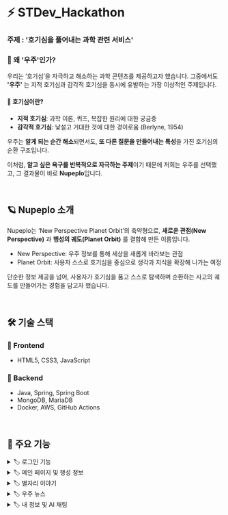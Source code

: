 # ⚡️ STDev_Hackathon

### 주제 :  '호기심을 풀어내는 과학 관련 서비스'

### 🤔 왜 '우주'인가?

우리는 ‘호기심’을 자극하고 해소하는 과학 콘텐츠를 제공하고자 했습니다. 그중에서도 **'우주'** 는 지적 호기심과 감각적 호기심을 동시에 유발하는 가장 이상적인 주제입니다.

#### 👀 호기심이란?
- **지적 호기심**: 과학 이론, 퀴즈, 복잡한 원리에 대한 궁금증
- **감각적 호기심**: 낯설고 거대한 것에 대한 경이로움 (Berlyne, 1954)

우주는 **알게 되는 순간 해소**되면서도, **또 다른 질문을 만들어내는 특성**을 가진 호기심의 순환 구조입니다.

이처럼, **알고 싶은 욕구를 반복적으로 자극하는 주제**이기 때문에 저희는 우주를 선택했고, 그 결과물이 바로 **Nupeplo**입니다.

</br>

## 🪐 Nupeplo 소개
Nupeplo는 ‘New Perspective Planet Orbit’의 축약형으로, **새로운 관점(New Perspective)** 과 **행성의 궤도(Planet Orbit)** 를 결합해 만든 이름입니다.
- New Perspective: 우주 정보를 통해 세상을 새롭게 바라보는 관점
- Planet Orbit: 사용자 스스로 호기심을 중심으로 생각과 지식을 확장해 나가는 여정

단순한 정보 제공을 넘어, 사용자가 호기심을 품고 스스로 탐색하며 순환하는 사고의 궤도를 만들어가는 경험을 담고자 했습니다.

</br>

## 🛠️ 기술 스택

### 🔹 Frontend
- HTML5, CSS3, JavaScript

### 🔹 Backend
- Java, Spring, Spring Boot
- MongoDB, MariaDB
- Docker, AWS, GitHub Actions

</br>

## 🌟 주요 기능

<details>
<summary>🏷️ 로그인 기능</summary>
<p align="center">
  <img src="https://github.com/user-attachments/assets/37b4dbaa-4422-447c-9ed4-15fd902f0b60" width="200" height="400"><br>
  카카오 로그인 기능
</p>
</details>

<details>
<summary>🏷️ 메인 페이지 및 행성 정보</summary>
<p align="center">
  <img src="https://github.com/user-attachments/assets/eb729d52-138b-436d-b572-81b54d90336e" width="200" height="400" style="margin-right:10px;" />
  <img src="https://github.com/user-attachments/assets/d761a677-cee1-4c5a-bea6-ecaa61440a16" width="200" height="400" />
  <img src="https://github.com/user-attachments/assets/7a0cb39e-4cdf-42e3-96e3-115e3629498d" width="200" height="400" /><br>
  메인 페이지 및 행성별 정보 제공
</p>
</details>

<details>
<summary>🏷️ 별자리 이야기</summary>
<p align="center">
  <img src="https://github.com/user-attachments/assets/7ee6b1d6-1f45-45a9-8f6d-cd1b3c460c36" width="200" height="400" style="margin-right:10px;" />
  <img src="https://github.com/user-attachments/assets/0d603ee3-7e25-4361-8472-fae5da78e8bd" width="200" height="400" /><br>
  별자리 이야기 리스트 및 상세 보기
</p>
</details>

<details>
<summary>🏷️ 우주 뉴스</summary>
<p align="center">
  <img src="https://github.com/user-attachments/assets/632d3f05-25cc-4ee4-94e3-c9cc44795f6e" width="200" height="400" style="margin-right:10px;" />
  <img src="https://github.com/user-attachments/assets/edba6a8a-80ff-4e99-8f60-14a2ecf23939" width="200" height="400" /><br>
  최신 우주 관련 뉴스 리스트 및 상세 페이지
</p>
</details>

<details>
<summary>🏷️ 내 정보 및 AI 채팅</summary>
<p align="center">
  <img src="https://github.com/user-attachments/assets/d4612e60-270c-4f9c-83d8-8cf91004e08f" width="200" height="400" style="margin-right:10px;" />
  <img src="https://github.com/user-attachments/assets/f122fe9f-9b50-4247-82e6-3884da5be6bf" width="200" height="400" /><br>
  내 정보 관리 및 우주 관련 AI 채팅 기능
</p>
</details>
